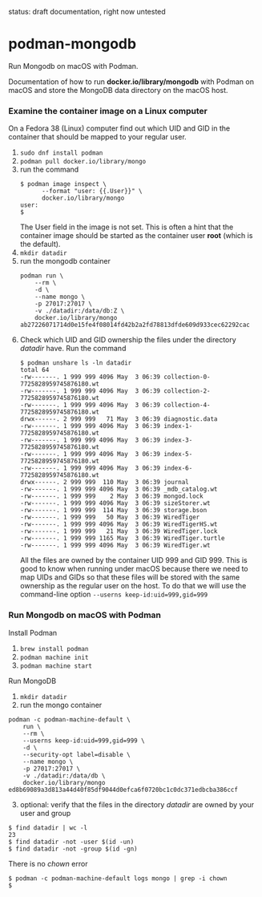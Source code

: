 status: draft documentation, right now untested

# podman-mongodb

Run Mongodb on macOS with Podman.

Documentation of how to run __docker.io/library/mongodb__ with Podman on macOS and store the MongoDB data directory on the macOS host.

### Examine the container image on a Linux computer

On a Fedora 38 (Linux) computer find out which UID and GID
in the container that should be mapped to your regular user.

1. `sudo dnf install podman`
2. `podman pull docker.io/library/mongo`
3. run the command
   ```
   $ podman image inspect \
	     --format "user: {{.User}}" \
	     docker.io/library/mongo
   user:
   $
   ```
   The User field in the image is not set. This is often a hint
   that the container image should be started as the container user __root__ (which is the default).
4. `mkdir datadir`
5. run the mongodb container
   ```
   podman run \
       --rm \
       -d \
       --name mongo \
       -p 27017:27017 \
       -v ./datadir:/data/db:Z \
       docker.io/library/mongo 
   ab27226071714d0e15fe4f08014fd42b2a2fd78813dfde609d933cec62292cac
   ```
6. Check which UID and GID ownership the files under the directory _datadir_ have.
   Run the command
   ```
   $ podman unshare ls -ln datadir
   total 64
   -rw-------. 1 999 999 4096 May  3 06:39 collection-0-7725828959745876180.wt
   -rw-------. 1 999 999 4096 May  3 06:39 collection-2-7725828959745876180.wt
   -rw-------. 1 999 999 4096 May  3 06:39 collection-4-7725828959745876180.wt
   drwx------. 2 999 999   71 May  3 06:39 diagnostic.data
   -rw-------. 1 999 999 4096 May  3 06:39 index-1-7725828959745876180.wt
   -rw-------. 1 999 999 4096 May  3 06:39 index-3-7725828959745876180.wt
   -rw-------. 1 999 999 4096 May  3 06:39 index-5-7725828959745876180.wt
   -rw-------. 1 999 999 4096 May  3 06:39 index-6-7725828959745876180.wt
   drwx------. 2 999 999  110 May  3 06:39 journal
   -rw-------. 1 999 999 4096 May  3 06:39 _mdb_catalog.wt
   -rw-------. 1 999 999    2 May  3 06:39 mongod.lock
   -rw-------. 1 999 999 4096 May  3 06:39 sizeStorer.wt
   -rw-------. 1 999 999  114 May  3 06:39 storage.bson
   -rw-------. 1 999 999   50 May  3 06:39 WiredTiger
   -rw-------. 1 999 999 4096 May  3 06:39 WiredTigerHS.wt
   -rw-------. 1 999 999   21 May  3 06:39 WiredTiger.lock
   -rw-------. 1 999 999 1165 May  3 06:39 WiredTiger.turtle
   -rw-------. 1 999 999 4096 May  3 06:39 WiredTiger.wt
   ```
   All the files are owned by the container UID 999 and GID 999.
   This is good to know when running under macOS
   because there we need to map UIDs and GIDs so that these files
   will be stored with the same ownership as the regular user on the host.
   To do that we will use the command-line option `--userns keep-id:uid=999,gid=999` 

### Run Mongodb on macOS with Podman

Install Podman

1. `brew install podman`
2. `podman machine init`
3. `podman machine start`

Run MongoDB

1. `mkdir datadir`
2.  run the mongo container
```
podman -c podman-machine-default \
    run \
    --rm \
    --userns keep-id:uid=999,gid=999 \
    -d \
    --security-opt label=disable \
    --name mongo \
    -p 27017:27017 \
    -v ./datadir:/data/db \
    docker.io/library/mongo 
ed8b69089a3d813a44d40f85df9044d0efca6f0720bc1c0dc371edbcba386ccf
```
3. optional: verify that the files in the directory _datadir_ are owned by your user and group
```
$ find datadir | wc -l
23
$ find datadir -not -user $(id -un)
$ find datadir -not -group $(id -gn)
```

There is no _chown_ error
```
$ podman -c podman-machine-default logs mongo | grep -i chown
$
```
